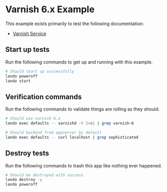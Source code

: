 # Varnish 6.x Example

This example exists primarily to test the following documentation:

* [Varnish Service](https://docs.lando.dev/plugins/varnish)

## Start up tests

Run the following commands to get up and running with this example.

```bash
# Should start up successfully
lando poweroff
lando start
```

## Verification commands

Run the following commands to validate things are rolling as they should.

```bash
# Should use varnish 6.x
lando exec defaults -- varnishd -V 2>&1 | grep varnish-6

# Should backend from appserver by default
lando exec defaults -- curl localhost | grep sophisticated
```

## Destroy tests

Run the following commands to trash this app like nothing ever happened.

```bash
# Should be destroyed with success
lando destroy -y
lando poweroff
```
